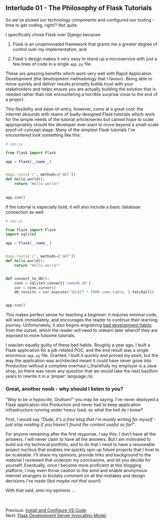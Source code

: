 ## Interlude 01 - The Philosophy of Flask Tutorials
So we've picked our technology components and configured our tooling - time to get coding, right!? Not quite.

I specifically chose Flask over Django because:

1. Flask is an unopinionated framework that grants me a greater degree of control over my implementation, and <br>

1. Flask's design makes it very easy to stand up a microservice with just a few lines of code in a single `app.py` file.

These are amazing benefits which work very well with Rapid Application Development (the development methodology that I favour). Being able to move quickly and deliver results promptly builds trust with your stakeholders and helps ensure you are actually building the solution that is needed rather than risk encountering a horrible surprise close to the end of a project.

This flexibility and ease-of-entry, however, come at a great cost: the internet abounds with reams of badly-designed Flask tutorials which work for the simple needs of the tutorial article/series but cannot hope to scale appropriately should the developer ever want to move beyond a small-scale proof-of-concept stage. Many of the simplest Flask tutorials I've encountered look something like this:

```python
# app.py

from flask import Flask

app = Flask(__name__)


@app.route('/', methods=['GET'])
def hello_world():
    return "Hello world!"
 
 
app.run()
```

If the tutorial is especially bold, it will also include a basic database connection as well:

```python
# app.py

from flask import Flask
import sqlite3

app = Flask(__name__)


@app.route('/', methods=['GET'])
def hello_world():
    return "Hello world!"


def connect_to_db():
    conn = sqlite3.connect('somedb.db')
    cur = conn.cursor()
    db_results = cur.execute('SELECT * FROM some_table;').fetchall()


app.run()
```

This makes perfect sense for teaching a beginner: it requires minimal code, will work immediately, and encourages the reader to continue their learning journey. Unfortunately, it also begins engraining [bad development habits](https://hackersandslackers.com/flask-application-factory/) from the outset, which the reader will need to unlearn later when/if they are exposed to more fulsome tutorials.

I was/am equally guilty of these bad habits. Roughly a year ago, I built a Flask application for a job-related POC, and the end result was a single enormous `app.py` file. Granted, I built it quickly and proved my point, but the way the application was architected meant it could have never gone into Production without a complete overhaul (_thankfully my employer is a Java shop, so there was never any question that we would take the next bazillion years to rewrite it in a 'proper' language /s).  

### Great, another noob - why should I listen to you?
_"Way to be a hypocrite, Graham!"_ you may be saying. I've never deployed a Flask application into Production and never had to keep application infrastructure running under heavy load; so what the hell do I know? 

First, I would say "_Dude, it's a free blog that I'm mostly writing for myself - just stop reading if you haven't found the content useful so far!_".

For anyone remaining after the first response, I say this: I don't have all the answers. I will never claim to have all the answers. But I am motivated to build out my technical portfolio, and to do that I need to have a resuseable project nucleus that enables me quickly spin up future projects that I trust to be scaleable. I'll share my opinions, provide links and background to the material I reviewed that underpin my conclusions, and let you decide for yourself. Eventually, once I become more proficient at this blogging platform, I may even throw caution to the wind and enable anonymous internet strangers to brutally comment on all the mistakes and design decisions I've made (_but maybe not that soon!_). 

With that said, onto my opinions ...

<br><br>
Previous: [Install and Configure VS Code](./05-install-and-configure-vscode.md)<br>
Next: [Flask Development Server Invocatino Model](./07-flask-dev-server-invocation-model.md)
